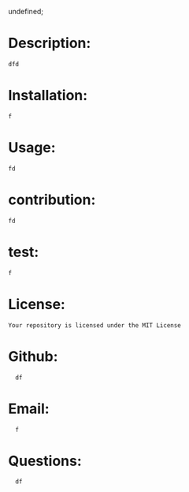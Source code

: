 
undefined;

# Description:
    dfd

# Installation:
    f
   
# Usage:
    fd
    
# contribution:
    fd
        
# test:
    f
     
# License:
    Your repository is licensed under the MIT License 
   
# Github:  
      df
     
# Email: 
      f

# Questions: 
      df

    